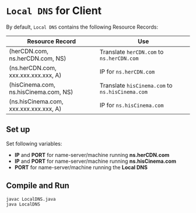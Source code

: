 # `Local DNS` for Client

By default, `Local DNS` contains the following Resource Records:  

| Resource Record | Use |
| - | - |
| (herCDN.com, ns.herCDN.com, NS) | Translate `herCDN.com` to `ns.herCDN.com` |
| (ns.herCDN.com, xxx.xxx.xxx.xxx, A) | IP for `ns.herCDN.com` |
| (hisCinema.com, ns.hisCinema.com, NS) | Translate `hisCinema.com` to `ns.hisCinema.com` |
| (ns.hisCinema.com, xxx.xxx.xxx.xxx, A) | IP for `ns.hisCinema.com` |

## Set up
Set following variables:
- **IP** and **PORT** for name-server/machine running **ns.herCDN.com**
- **IP** and **PORT** for name-server/machine running **ns.hisCinema.com**
- **PORT** for name-server/machine running the **Local DNS**

## Compile and Run
```
javac LocalDNS.java
java LocalDNS
```
